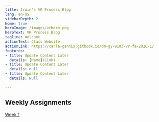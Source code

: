 ```yaml
---
title: Irwin's VR Process Blog
lang: en-US
sidebarDepth: 2
home: true
heroImage: /images/vrhero.png
heroText: VR Process Blog
tagline: Welcome
actionText: Class Website
actionLink: https://carla-gannis.gitbook.io/dm-gy-9103-vr-fa-2020-1/
features:
- title: Update Content Later
  details: [Name](Link)
- title: Update Content Later
  details: null
- title: Update Content Later
  details: Null

---
```


## Weekly Assignments

[Week 1](Week1)

